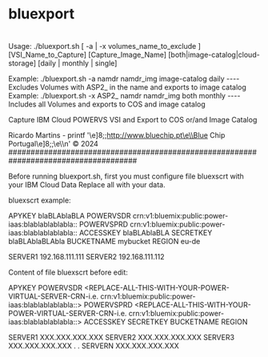 # bluexport
#
 Usage:    ./bluexport.sh [ -a | -x volumes_name_to_exclude ] [VSI_Name_to_Capture] [Capture_Image_Name] [both|image-catalog|cloud-storage] [daily | monthly | single]

 Example:  ./bluexport.sh -a namdr namdr_img image-catalog daily ---- Excludes Volumes with ASP2_ in the name and exports to image catalog
 Example:  ./bluexport.sh -x ASP2_ namdr namdr_img both monthly    ---- Includes all Volumes and exports to COS and image catalog

 Capture IBM Cloud POWERVS VSI and Export to COS or/and Image Catalog

 Ricardo Martins - printf '\e]8;;http://www.bluechip.pt\e\\Blue Chip Portugal\e]8;;\e\\\n' © 2024
#####################################################################################

Before running bluexport.sh, first you must configure file bluexscrt with your IBM Cloud Data
Replace all <TEXT> with your data.

bluexscrt example:

APYKEY blaBLAblaBLA
POWERVSDR crn:v1:bluemix:public:power-iaas:blablablablabla::
POWERVSPRD crn:v1:bluemix:public:power-iaas:blablablablabla::
ACCESSKEY blaBLAblaBLA
SECRETKEY blaBLAblaBLAbla
BUCKETNAME mybucket
REGION eu-de

SERVER1 192.168.111.111
SERVER2 192.168.111.112



Content of file bluexscrt before edit:

APYKEY <REPLACE-ALL-THIS-WITH-YOUR-API-KEY>
POWERVSDR <REPLACE-ALL-THIS-WITH-YOUR-POWER-VIRTUAL-SERVER-CRN-i.e.   crn:v1:bluemix:public:power-iaas:blablablablabla::>
POWERVSPRD <REPLACE-ALL-THIS-WITH-YOUR-POWER-VIRTUAL-SERVER-CRN-i.e.  crn:v1:bluemix:public:power-iaas:blablablablabla::>
ACCESSKEY <REPLACE-ALL-THIS-WITH-YOUR-ACCES-KEY>
SECRETKEY <REPLACE-ALL-THIS-WITH-YOUR-SECRET-KEY>
BUCKETNAME <REPLACE-ALL-THIS-WITH-YOUR-BUCKET-NAME>
REGION <REPLACE-ALL-THIS-WITH-YOUR-REGION>

SERVER1 XXX.XXX.XXX.XXX
SERVER2 XXX.XXX.XXX.XXX
SERVER3 XXX.XXX.XXX.XXX
.
.
SERVERN XXX.XXX.XXX.XXX

